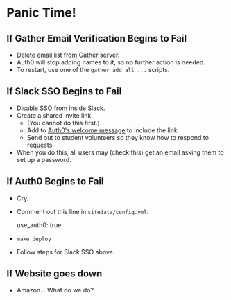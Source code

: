 # Panic Time!

## If Gather Email Verification Begins to Fail

* Delete email list from Gather server.
* Auth0 will stop adding names to it, so no further action is needed.
* To restart, use one of the `gather_add_all_...` scripts.

## If Slack SSO Begins to Fail

* Disable SSO from inside Slack.
* Create a shared invite link.
    * (You cannot do this first.)
    * Add to [Auth0's welcome message](https://github.com/pldi21/PLDI-Mini-Conf/blob/master/docs/auth0.md#welcome-email) to include the link
    * Send out to student volunteers so they know how to respond to requests.
* When you do this, all users may (check this) get an email asking them to set up a password.

## If Auth0 Begins to Fail

* Cry.
* Comment out this line in `sitedata/config.yml`:

    use_auth0: true
    
* `make deploy`
* Follow steps for Slack SSO above.


## If Website goes down

* Amazon...  What do we do?

 
